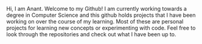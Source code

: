 Hi, I am Anant. Welcome to my Github! I am currently working towards a degree in Computer Science and this github holds projects that I have been working on over
the course of my learning. Most of these are personal projects for learning new concepts or experimenting with code. Feel free to look through the repositories and 
check out what I have been up to.

<!--- 👋 Hi, I’m @anantprakash17
- 👀 I’m interested in ...
- 🌱 I’m currently learning ...
- 💞️ I’m looking to collaborate on ...
- 📫 How to reach me ... --->

<!---
anantprakash17/anantprakash17 is a ✨ special ✨ repository because its `README.md` (this file) appears on your GitHub profile.
You can click the Preview link to take a look at your changes.
--->
